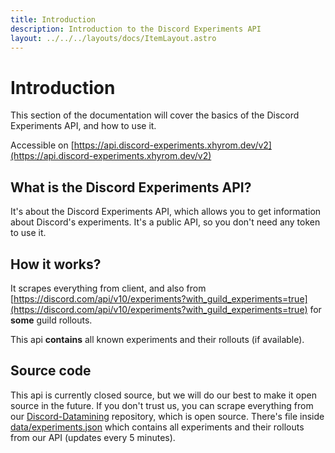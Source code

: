 ```yaml
---
title: Introduction
description: Introduction to the Discord Experiments API
layout: ../../../layouts/docs/ItemLayout.astro
---
```


# Introduction

This section of the documentation will cover the basics of the Discord Experiments API, and how to use it.

Accessible on [https://api.discord-experiments.xhyrom.dev/v2](https://api.discord-experiments.xhyrom.dev/v2)

## What is the Discord Experiments API?

It's about the Discord Experiments API, which allows you to get information about Discord's experiments. It's a public API, so you don't need any token to use it.

## How it works?

It scrapes everything from client, and also from [https://discord.com/api/v10/experiments?with_guild_experiments=true](https://discord.com/api/v10/experiments?with_guild_experiments=true) for **some** guild rollouts.

This api **contains** all known experiments and their rollouts (if available).

## Source code

This api is currently closed source, but we will do our best to make it open source in the future.
If you don't trust us, you can scrape everything from our [Discord-Datamining](https://github.com/xHyroM/discord-datamining) repository, which is open source. There's file inside [data/experiments.json](https://github.com/xHyroM/discord-datamining/blob/master/data/experiments.json) which contains all experiments and their rollouts from our API (updates every 5 minutes).
